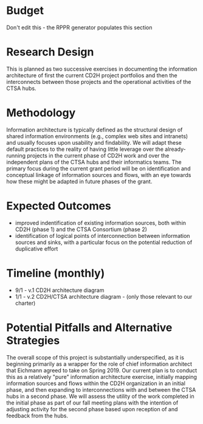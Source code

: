 # Budget
Don't edit this - the RPPR generator populates this section

# Research Design
This is planned as two successive exercises in documenting the information architecture of first the current CD2H project portfolios and then the interconnects between those projects and the operational activities of the CTSA hubs.

# Methodology
Information architecture is typically defined as the structural design of shared information environments (e.g., complex web sites and intranets) and usually focuses upon usability and findability. We will adapt these default practices to the reality of having little leverage over the already-running projects in the current phase of CD2H work and over the independent plans of the CTSA hubs and their informatics teams. The primary focus during the current grant period will be on identification and conceptual linkage of information sources and flows, with an eye towards how these might be adapted in future phases of the grant.

# Expected Outcomes
* improved indentification of existing information sources, both within CD2H (phase 1) and the CTSA Consortium (phase 2)
* identification of logical points of interconnection between information sources and sinks, with a particular focus on the potential reduction of duplicative effort

# Timeline (monthly)
* 9/1 - v.1 CD2H architecture diagram
* 1/1 - v.2 CD2H/CTSA architecture diagram - (only those relevant to our charter)

# Potential Pitfalls and Alternative Strategies

The overall scope of this project is substantially underspecified, as it is beginning primarily as a wrapper for the role
of chief information architect that Eichmann agreed to take on Spring 2019. Our current plan is to conduct this as a
relatively "pure" information architecture exercise, initially mapping information sources and flows within the CD2H
organization in an initial phase, and then expanding to interconnections with and between the CTSA hubs in a second phase.
We will assess the utility of the work completed in the initial phase as part of our fall meeting plans with the intention
of adjusting activity for the second phase based upon reception of and feedback from the hubs.
